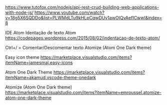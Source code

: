 https://www.tutofox.com/nodejs/api-rest-crud-building-web-applications-with-node-js/
https://www.youtube.com/watch?v=18g5X6SQDDo&list=PLWMdLTu9kHLpCqwDUv1awOIQvAefICwwl&index=8

IDE Atom
Identação de texto Atom
https://codepages.wordpress.com/2015/08/02/indentacao-de-texto-atom/

Ctrl+/ = Comentar/Descomentar texto
Atomize (Atom One Dark theme)

Easy icon theme
https://marketplace.visualstudio.com/items?itemName=jamesmaj.easy-icons

Atom One Dark Theme
https://marketplace.visualstudio.com/items?itemName=akamud.vscode-theme-onedark

Atomize (Atom One Dark theme)
https://marketplace.visualstudio.com/items?itemName=emroussel.atomize-atom-one-dark-theme